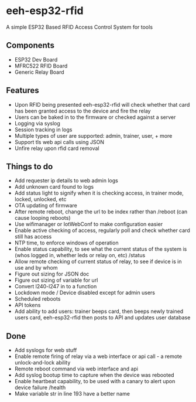 # eeh-esp32-rfid

A simple ESP32 Based RFID Access Control System for tools

## Components
- ESP32 Dev Board
- MFRC522 RFID Board
- Generic Relay Board

## Features
- Upon RFID being presented eeh-esp32-rfid will check whether that card has been granted access to the device and fire the relay
- Users can be baked in to the firmware or checked against a server
- Logging via syslog
- Session tracking in logs
- Multiple types of user are supported: admin, trainer, user, + more
- Support tls web api calls using JSON
- Unfire relay upon rfid card removal


## Things to do
- Add requester ip details to web admin logs
- Add unknown card found to logs
- Add status light to signify when it is checking access, in trainer mode, locked, unlocked, etc
- OTA updating of firmware
- After remote reboot, change the url to be index rather than /reboot (can cause looping reboots)
- Use wifimanager or IotWebConf to make configuration easier
- Enable active checking of access, regularly poll and check whether card still has access
- NTP time, to enforce windows of operation
- Enable status capability, to see what the current status of the system is (whos logged in, whether leds or relay on, etc) /status
- Allow remote checking of current status of relay, to see if device is in use and by whom
- Figure out sizing for JSON doc
- Figure out sizing of variable for url
- Convert l240-l247 in to a function
- Lockdown mode / Device disabled except for admin users
- Scheduled reboots
- API tokens
- Add ability to add users: trainer beeps card, then beeps newly trained users card, eeh-esp32-rfid then posts to API and updates user database

## Done
- Add syslogs for web stuff
- Enable remote firing of relay via a web interface or api call - a remote unlock-and-lock ability
- Remote reboot command via web interface and api
- Add syslog bootup time to capture when the device was rebooted
- Enable heartbeat capability, to be used with a canary to alert upon device failure /health
- Make variable str in line 193 have a better name
